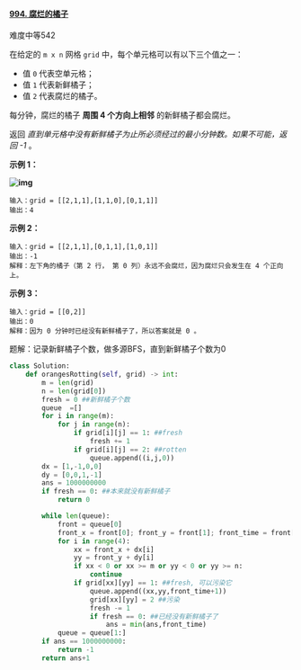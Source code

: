 #### [994. 腐烂的橘子](https://leetcode-cn.com/problems/rotting-oranges/)

难度中等542

在给定的 `m x n` 网格 `grid` 中，每个单元格可以有以下三个值之一：

- 值 `0` 代表空单元格；
- 值 `1` 代表新鲜橘子；
- 值 `2` 代表腐烂的橘子。

每分钟，腐烂的橘子 **周围 4 个方向上相邻** 的新鲜橘子都会腐烂。

返回 *直到单元格中没有新鲜橘子为止所必须经过的最小分钟数。如果不可能，返回 -1* 。

 

**示例 1：**

**![img](https://assets.leetcode-cn.com/aliyun-lc-upload/uploads/2019/02/16/oranges.png)**

```
输入：grid = [[2,1,1],[1,1,0],[0,1,1]]
输出：4
```

**示例 2：**

```
输入：grid = [[2,1,1],[0,1,1],[1,0,1]]
输出：-1
解释：左下角的橘子（第 2 行， 第 0 列）永远不会腐烂，因为腐烂只会发生在 4 个正向上。
```

**示例 3：**

```
输入：grid = [[0,2]]
输出：0
解释：因为 0 分钟时已经没有新鲜橘子了，所以答案就是 0 。
```



题解：记录新鲜橘子个数，做多源BFS，直到新鲜橘子个数为0



```python
class Solution:
    def orangesRotting(self, grid) -> int:
        m = len(grid)
        n = len(grid[0])
        fresh = 0 ##新鲜橘子个数
        queue  =[]
        for i in range(m):
            for j in range(n):
                if grid[i][j] == 1: ##fresh
                    fresh += 1
                if grid[i][j] == 2: ##rotten
                    queue.append((i,j,0))
        dx = [1,-1,0,0]
        dy = [0,0,1,-1]
        ans = 1000000000
        if fresh == 0: ##本来就没有新鲜橘子
            return 0

        while len(queue):
            front = queue[0]
            front_x = front[0]; front_y = front[1]; front_time = front[2]
            for i in range(4):
                xx = front_x + dx[i]
                yy = front_y + dy[i]
                if xx < 0 or xx >= m or yy < 0 or yy >= n:
                    continue
                if grid[xx][yy] == 1: ##fresh, 可以污染它
                    queue.append((xx,yy,front_time+1))
                    grid[xx][yy] = 2 ##污染
                    fresh -= 1
                    if fresh == 0: ##已经没有新鲜橘子了
                        ans = min(ans,front_time)
            queue = queue[1:]
        if ans == 1000000000:
            return -1
        return ans+1
```

